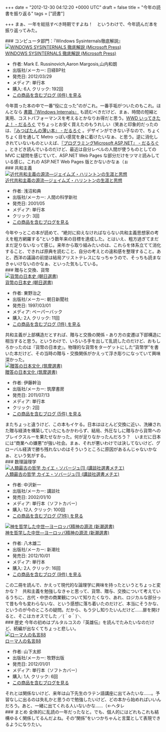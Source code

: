 
+++
date = "2012-12-30 04:12:20 +0000 UTC"
draft = false
title = "今年の読書を振り返る"
tags = ["読書"]

+++
まぁ、一年を総括すべき時期ですよね！　というわけで、今年読んだ本を振り返ってみた。

<div class="section">
    ### コンピュータ部門：『Windows Sysinternals徹底解説』
    <div class="hatena-asin-detail"><a href="http://www.amazon.co.jp/exec/obidos/ASIN/4822294641/bestylesnet-22/"><img src="https://images-fe.ssl-images-amazon.com/images/I/516sUtGTuAL._SL160_.jpg" class="hatena-asin-detail-image" alt="WINDOWS SYSINTERNALS 徹底解説 (Microsoft Press)" title="WINDOWS SYSINTERNALS 徹底解説 (Microsoft Press)"/></a><div class="hatena-asin-detail-info"><a href="http://www.amazon.co.jp/exec/obidos/ASIN/4822294641/bestylesnet-22/">WINDOWS SYSINTERNALS 徹底解説 (Microsoft Press)</a><ul><li><span class="hatena-asin-detail-label">作者:</span> Mark E. Russinovich,Aaron Margosis,山内和朗</li><li><span class="hatena-asin-detail-label">出版社/メーカー:</span> 日経BP社</li><li><span class="hatena-asin-detail-label">発売日:</span> 2012/03/29</li><li><span class="hatena-asin-detail-label">メディア:</span> 単行本</li><li><span class="hatena-asin-detail-label">購入</span>: 6人 <span class="hatena-asin-detail-label">クリック</span>: 192回</li><li><a href="http://d.hatena.ne.jp/asin/4822294641/bestylesnet-22" target="_blank">この商品を含むブログ (6件) を見る</a></li></ul></div><div class="hatena-asin-detail-foot"></div></div>今年買った本の中で一番“役に立った”のがこれ。一番手垢がついたのもこれ。ほんとなら <a href="http://technet.microsoft.com/ja-jp/sysinternals/bb963901">書籍『Windows Internals』</a> も読むべきだけど、まぁ、時間の短縮と実用、コストパフォーマンスを考えるとかなりお得だと思う。<a href="https://blog.daruyanagi.jp/entry/2012/04/26/050929">WWD いってきたよ！ - だるろぐ</a> でちょっとお安く買えたのもうれしい（笑あと印象的だったのは、<a href="https://blog.daruyanagi.jp/entry/2012/09/28/211706">『みつばたんの薄い本』 - だるろぐ</a> 。デザインができない子なので、ちょくちょく目を通して Metro っぽい感覚を身に着けたいなぁ、と思う。逆に消化しきれていないものといえば、<a href="https://blog.daruyanagi.jp/entry/2012/05/30/015821">『プログラミングMicrosoft ASP.NET』 - だるろぐ</a> 。ときどき読んでいるのだけど、最近は自分レベルの人間が使うものとしての MVC に疑問を感じていて、ASP.NET Web Pages な部分だけをツマミ読みしている感じ。これの ASP.NET Web Pages 版とかないかなぁ（ぉ

</div>
<div class="section">
    ### 共和主義
    <div class="hatena-asin-detail"><a href="http://www.amazon.co.jp/exec/obidos/ASIN/4822601943/bestylesnet-22/"><img src="https://images-fe.ssl-images-amazon.com/images/I/41RJJHGDJVL._SL160_.jpg" class="hatena-asin-detail-image" alt="近代共和主義の源流―ジェイムズ・ハリントンの生涯と思想" title="近代共和主義の源流―ジェイムズ・ハリントンの生涯と思想"/></a><div class="hatena-asin-detail-info"><a href="http://www.amazon.co.jp/exec/obidos/ASIN/4822601943/bestylesnet-22/">近代共和主義の源流―ジェイムズ・ハリントンの生涯と思想</a><ul><li><span class="hatena-asin-detail-label">作者:</span> 浅沼和典</li><li><span class="hatena-asin-detail-label">出版社/メーカー:</span> 人間の科学新社</li><li><span class="hatena-asin-detail-label">発売日:</span> 2001/05</li><li><span class="hatena-asin-detail-label">メディア:</span> 単行本</li><li> <span class="hatena-asin-detail-label">クリック</span>: 3回</li><li><a href="http://d.hatena.ne.jp/asin/4822601943/bestylesnet-22" target="_blank">この商品を含むブログを見る</a></li></ul></div><div class="hatena-asin-detail-foot"></div></div>今年やっとこの本が読めて、“絶対に抑えなければならない共和主義思想家の考えを粗方網羅する”という数年来の目標を達成した。とはいえ、粗方過ぎてまだまだ足りないなって感じ。来年から取り組みたいのは、これらを体系立てて消化すること、できれば原典を読むこと、自分の考えとの違和感を整理すること。あと、西洋の議論の前提は結局アリストテレスになっちゃうので、そっちも読まなきゃいけないのかなぁ、といった気もしている。

</div>
<div class="section">
    ### 贈与と交換、貨幣
    <div class="hatena-asin-detail"><a href="http://www.amazon.co.jp/exec/obidos/ASIN/4022596740/bestylesnet-22/"><img src="https://images-fe.ssl-images-amazon.com/images/I/41SPRZZMKQL._SL160_.jpg" class="hatena-asin-detail-image" alt="貨幣の日本史 (朝日選書)" title="貨幣の日本史 (朝日選書)"/></a><div class="hatena-asin-detail-info"><a href="http://www.amazon.co.jp/exec/obidos/ASIN/4022596740/bestylesnet-22/">貨幣の日本史 (朝日選書)</a><ul><li><span class="hatena-asin-detail-label">作者:</span> 東野治之</li><li><span class="hatena-asin-detail-label">出版社/メーカー:</span> 朝日新聞社</li><li><span class="hatena-asin-detail-label">発売日:</span> 1997/03/01</li><li><span class="hatena-asin-detail-label">メディア:</span> ペーパーバック</li><li><span class="hatena-asin-detail-label">購入</span>: 2人 <span class="hatena-asin-detail-label">クリック</span>: 11回</li><li><a href="http://d.hatena.ne.jp/asin/4022596740/bestylesnet-22" target="_blank">この商品を含むブログ (1件) を見る</a></li></ul></div><div class="hatena-asin-detail-foot"></div></div>共和主義が上部構造だとすれば、贈与と交換の関係・あり方の変遷は下部構造に相当すると思う。というわけで、いろいろ手を出して乱読したのだけど、おもしろかったのは『貨幣の日本史』。物理的な貨幣をターゲットにした“貨幣学”を書いた本だけど、その当時の贈与・交換関係がかえって浮き彫りになっていて興味深かった。<div class="hatena-asin-detail"><a href="http://www.amazon.co.jp/exec/obidos/ASIN/448001523X/bestylesnet-22/"><img src="https://images-fe.ssl-images-amazon.com/images/I/41jEulVl7aL._SL160_.jpg" class="hatena-asin-detail-image" alt="贈答の日本文化 (筑摩選書)" title="贈答の日本文化 (筑摩選書)"/></a><div class="hatena-asin-detail-info"><a href="http://www.amazon.co.jp/exec/obidos/ASIN/448001523X/bestylesnet-22/">贈答の日本文化 (筑摩選書)</a><ul><li><span class="hatena-asin-detail-label">作者:</span> 伊藤幹治</li><li><span class="hatena-asin-detail-label">出版社/メーカー:</span> 筑摩書房</li><li><span class="hatena-asin-detail-label">発売日:</span> 2011/07/13</li><li><span class="hatena-asin-detail-label">メディア:</span> 単行本</li><li> <span class="hatena-asin-detail-label">クリック</span>: 2回</li><li><a href="http://d.hatena.ne.jp/asin/448001523X/bestylesnet-22" target="_blank">この商品を含むブログ (5件) を見る</a></li></ul></div><div class="hatena-asin-detail-foot"></div></div>またちょっと違うけど、この本もイケる。日本はほとんど交換に近い、洗練された贈与経済を構築していたにもかかわらず、結局、外圧なしに贈与から貨幣へのブレイクスルーを果たせなかった。何が足りなかったんだろう？　いまだに日本には“商業への嫌悪”が強い社会。まぁ、それが悪いわけでは決してないけど、グローバル経済で勝ち残れないのはそういうところに原因があるんじゃないかなぁ、という気がする。

</div>
<div class="section">
    ### 数理論理学
    <div class="hatena-asin-detail"><a href="http://www.amazon.co.jp/exec/obidos/ASIN/4062582317/bestylesnet-22/"><img src="https://images-fe.ssl-images-amazon.com/images/I/21JJVTTHHGL._SL160_.jpg" class="hatena-asin-detail-image" alt="人類最古の哲学 カイエ・ソバージュ(1) (講談社選書メチエ)" title="人類最古の哲学 カイエ・ソバージュ(1) (講談社選書メチエ)"/></a><div class="hatena-asin-detail-info"><a href="http://www.amazon.co.jp/exec/obidos/ASIN/4062582317/bestylesnet-22/">人類最古の哲学 カイエ・ソバージュ(1) (講談社選書メチエ)</a><ul><li><span class="hatena-asin-detail-label">作者:</span> 中沢新一</li><li><span class="hatena-asin-detail-label">出版社/メーカー:</span> 講談社</li><li><span class="hatena-asin-detail-label">発売日:</span> 2002/01/10</li><li><span class="hatena-asin-detail-label">メディア:</span> 単行本（ソフトカバー）</li><li><span class="hatena-asin-detail-label">購入</span>: 12人 <span class="hatena-asin-detail-label">クリック</span>: 100回</li><li><a href="http://d.hatena.ne.jp/asin/4062582317/bestylesnet-22" target="_blank">この商品を含むブログ (71件) を見る</a></li></ul></div><div class="hatena-asin-detail-foot"></div></div><div class="hatena-asin-detail"><a href="http://www.amazon.co.jp/exec/obidos/ASIN/4106037181/bestylesnet-22/"><img src="https://images-fe.ssl-images-amazon.com/images/I/41sgMiphkTL._SL160_.jpg" class="hatena-asin-detail-image" alt="神を哲学した中世―ヨーロッパ精神の源流 (新潮選書)" title="神を哲学した中世―ヨーロッパ精神の源流 (新潮選書)"/></a><div class="hatena-asin-detail-info"><a href="http://www.amazon.co.jp/exec/obidos/ASIN/4106037181/bestylesnet-22/">神を哲学した中世―ヨーロッパ精神の源流 (新潮選書)</a><ul><li><span class="hatena-asin-detail-label">作者:</span> 八木雄二</li><li><span class="hatena-asin-detail-label">出版社/メーカー:</span> 新潮社</li><li><span class="hatena-asin-detail-label">発売日:</span> 2012/10/01</li><li><span class="hatena-asin-detail-label">メディア:</span> 単行本</li><li><span class="hatena-asin-detail-label">購入</span>: 2人 <span class="hatena-asin-detail-label">クリック</span>: 16回</li><li><a href="http://d.hatena.ne.jp/asin/4106037181/bestylesnet-22" target="_blank">この商品を含むブログ (9件) を見る</a></li></ul></div><div class="hatena-asin-detail-foot"></div></div>この二冊を読んで、かえって現代的な論理学に興味を持ったというとちょっと変かな？　共和主義を勉強しなきゃと思って、貨幣、贈与、交換について考えているうちに、古代・中世の商業観について知りたくなり、あれ、ロジカルな部分って昔も今も変わらないな、という感想に落ち着いたのだけど、本当にそうかな、というのが今のところの疑問。だから、もう少し知りたいんだけど……扉を開けると、そこはカオスでした ／(＾o＾)＼

</div>
<div class="section">
    ### 歴史
    今年の初めはプルタルコスの『英雄伝』を読んでたみたいなのだけど、続編が出なくてちょっと悲しい。<div class="hatena-asin-detail"><a href="http://www.amazon.co.jp/exec/obidos/ASIN/4895001520/bestylesnet-22/"><img src="https://images-fe.ssl-images-amazon.com/images/I/417-3T9stxL._SL160_.jpg" class="hatena-asin-detail-image" alt="ローマ人の名言88" title="ローマ人の名言88"/></a><div class="hatena-asin-detail-info"><a href="http://www.amazon.co.jp/exec/obidos/ASIN/4895001520/bestylesnet-22/">ローマ人の名言88</a><ul><li><span class="hatena-asin-detail-label">作者:</span> 山下太郎</li><li><span class="hatena-asin-detail-label">出版社/メーカー:</span> 牧野出版</li><li><span class="hatena-asin-detail-label">発売日:</span> 2012/01/01</li><li><span class="hatena-asin-detail-label">メディア:</span> 単行本（ソフトカバー）</li><li><span class="hatena-asin-detail-label">購入</span>: 1人 <span class="hatena-asin-detail-label">クリック</span>: 6回</li><li><a href="http://d.hatena.ne.jp/asin/4895001520/bestylesnet-22" target="_blank">この商品を含むブログを見る</a></li></ul></div><div class="hatena-asin-detail-foot"></div></div>それとは関係ないけど、来年は山下先生のラテン語講座に出てみたいな……。予習なしに出るのは失礼かと思うので勉強したいけど、どの本から始めればいいんだろう。あと、一緒に出てくれる人いないかな……（←ヘタレ

</div>
<div class="section">
    ### まとめ
    全体的に乱読の一年だったなと。でも、個人的にはどれもこれも結構ゆるく関係してるんだよね。その“関係”をいつかちゃんと言葉として表現できるようになりたい。

</div>

